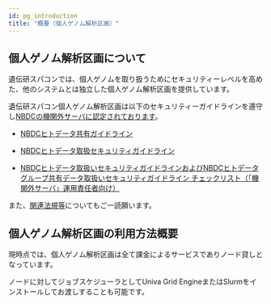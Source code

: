 ```yaml
---
id: pg_introduction
title: "概要（個人ゲノム解析区画）"
---
```


## 個人ゲノム解析区画について

遺伝研スパコンでは、個人ゲノムを取り扱うためにセキュリティーレベルを高めた、他のシステムとは独立した個人ゲノム解析区画を提供しています。


遺伝研スパコン個人ゲノム解析区画は以下のセキュリティーガイドラインを遵守し[NBDCの機関外サーバに認定されております](https://humandbs.biosciencedbc.jp/off-premise-server)。

- [NBDCヒトデータ共有ガイドライン](https://humandbs.biosciencedbc.jp/guidelines/data-sharing-guidelines)
- [NBDCヒトデータ取扱セキュリティガイドライン](https://humandbs.biosciencedbc.jp/guidelines)


-  [NBDCヒトデータ取扱いセキュリティガイドラインおよびNBDCヒトデータグループ共有データ取扱いセキュリティガイドライン チェックリスト（「機関外サーバ」運用責任者向け）](/pdf/security_checklist_for_dbcenters_2021706.pdf)


また、[関連法規等](/application/legislation)についてもご一読願います。


## 個人ゲノム解析区画の利用方法概要

現時点では、個人ゲノム解析区画は全て課金によるサービスでありノード貸しとなっています。

ノードに対してジョブスケジューラとしてUniva Grid EngineまたはSlurmをインストールしてお渡しすることも可能です。




